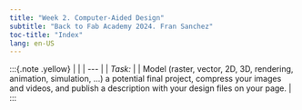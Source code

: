 ```yaml
---
title: "Week 2. Computer-Aided Design"
subtitle: "Back to Fab Academy 2024. Fran Sanchez"
toc-title: "Index"
lang: en-US
---
```

:::{.note .yellow}
|     |
| --- |
| *Task:* |
| Model (raster, vector, 2D, 3D, rendering, animation, simulation, ...) a potential final project, compress your images and videos, and publish a description with your design files on your page.  |
:::

